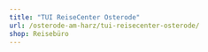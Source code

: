 ```yaml
---
title: "TUI ReiseCenter Osterode"
url: /osterode-am-harz/tui-reisecenter-osterode/
shop: Reisebüro
---
```

